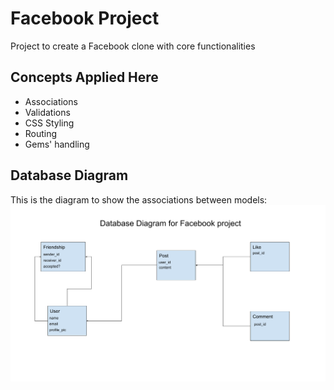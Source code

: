 # Facebook Project

Project to create a Facebook clone with core functionalities

## Concepts Applied Here

* Associations
* Validations
* CSS Styling
* Routing
* Gems' handling

## Database Diagram
This is the diagram to show the associations between models: ![Database diagram](https://github.com/efrapp/facebook/blob/develop/public/facebook_db_diagram.png)
